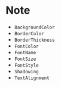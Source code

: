 # Note 

* `BackgroundColor`
* `BorderColor`
* `BorderThickness`
* `FontColor`
* `FontName`
* `FontSize`
* `FontStyle`
* `Shadowing`
* `TextAlignment`
